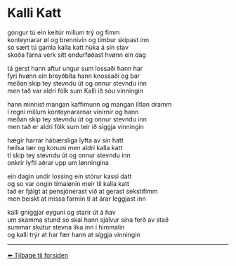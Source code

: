 # Kalli Katt

gongur tú ein keitúr millum trý og fimm  
konteynarar øl og brennivín og timbur skipast inn  
so sært tú gamla kalla katt húka á sín stav  
skoða farna verk sítt endurføðast hvønn ein dag  

tá gerst hann aftur ungur sum lossaði hann har  
fyri hvønn ein breyðbita hann knossaði og bar  
meðan skip tey stevndu út og onnur stevndu inn  
men tað var aldri fólk sum Kalli ið sóu vinningin  

hann minnist mangan kaffimunn og mangan lítlan dramm  
í regni millum konteynararnar vinirnir og hann  
meðan skip tey stevndu út og onnur stevndu inn  
men tað er aldri fólk sum teir ið síggja vinningin  

hægir harrar hábærsliga lyfta av sín hatt  
heilsa tær og konuni men aldri kalla katt  
tí skip tey stevndu út og onnur stevndu inn  
onkrir lyfti aðrar upp um lønningina

ein dagin undir lossing ein stórur kassi datt  
og so var ongin tímalønin meir til kalla katt  
tað er fjálgt at pensjónerast við at gerast seks­tifimm  
men beiskt at missa farmin tí at ár­ar leggjast inn  

kalli gníggjar eyguni og starir út á hav  
um skamma stund so skal hann sjálvur sína ferð av stað  
summar skú­tur stevna líka inn í himmalin  
og kalli trýr at har fær hann at síggja vinningin  

---

[⬅️ Tilbage til forsiden](../index.md)
